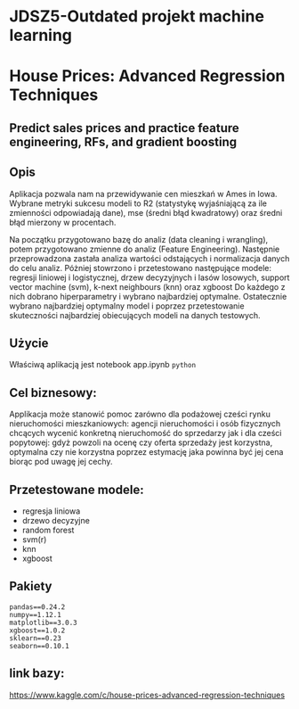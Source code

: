 
# JDSZ5-Outdated projekt machine learning
# House Prices: Advanced Regression Techniques
## Predict sales prices and practice feature engineering, RFs, and gradient boosting

## Opis
Aplikacja pozwala nam na przewidywanie cen mieszkań w Ames in Iowa. Wybrane metryki sukcesu modeli to  R2 (statystykę wyjaśniającą za ile zmienności odpowiadają dane), mse (średni błąd kwadratowy) oraz średni błąd mierzony w procentach.

Na początku przygotowano bazę do analiz (data cleaning i wrangling), potem przygotowano zmienne do analiz (Feature Engineering).
Następnie przeprowadzona zastała analiza wartości odstających i normalizacja danych do celu analiz. Póżniej stowrzono i przetestowano następujące modele: regresji liniowej i logistycznej, drzew decyzyjnych i lasów losowych, support vector machine (svm), k-next neighbours (knn) oraz xgboost Do każdego z nich dobrano hiperparametry i wybrano najbardziej optymalne. Ostatecznie wybrano najbardziej optymalny model i poprzez przetestowanie skuteczności najbardziej obiecujących modeli na danych testowych.

## Użycie 
Właściwą aplikacją jest notebook app.ipynb
```python```

## Cel biznesowy:

Applikacja może stanowić pomoc zarówno dla podażowej cześci rynku nieruchomości mieszkaniowych: agencji nieruchomości i osób fizycznych chcących wycenić konkretną nieruchomość do sprzedarzy jak i dla cześci popytowej: gdyż powzoli na ocenę czy oferta sprzedaży jest korzystna, optymalna czy nie korzystna poprzez estymację jaka powinna być jej cena biorąc pod uwagę jej cechy.

## Przetestowane modele:

- regresja liniowa 
- drzewo decyzyjne
- random forest
- svm(r)
- knn
- xgboost

## Pakiety
```
pandas==0.24.2
numpy==1.12.1
matplotlib==3.0.3
xgboost==1.0.2
sklearn==0.23
seaborn==0.10.1

```

## link bazy:
https://www.kaggle.com/c/house-prices-advanced-regression-techniques